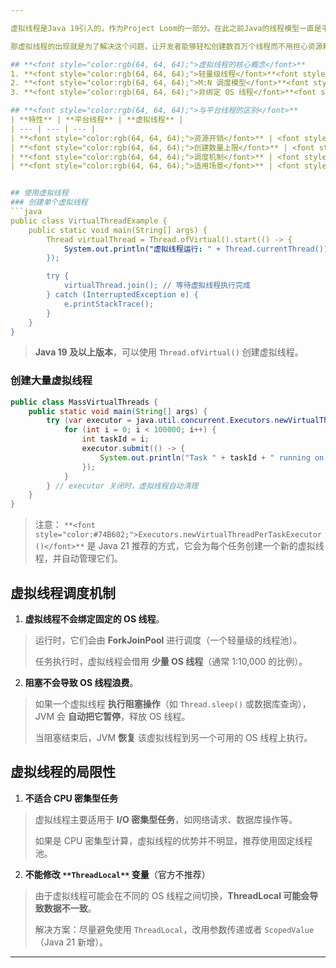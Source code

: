 ```yaml
---

虚拟线程是Java 19引入的，作为Project Loom的一部分。在此之前Java的线程模型一直是平台线程，也就是操作系统线程，每个线程对应一个OS线程，这样在高并发的时候可能会有资源限制，因为OS线程太重量级了，创建太多的话会消耗大量内存和CPU资源。

那虚拟线程的出现就是为了解决这个问题，让开发者能够轻松创建数百万个线程而不用担心资源耗尽。虚拟线程是由JVM管理的轻量级线程，这样它们可以在用户空间中进行调度，减少对OS线程的依赖。这样的话，应用可以处理更多的并发任务，特别是在I/O密集型场景下，比如网络请求或者文件操作，因为虚拟线程在等待I/O的时候可以挂起，让出载体线程去执行其他任务，这样就能更高效地利用资源。

## **<font style="color:rgb(64, 64, 64);">虚拟线程的核心概念</font>**
1. **<font style="color:rgb(64, 64, 64);">轻量级线程</font>**<font style="color:rgb(64, 64, 64);">：虚拟线程由 JVM 直接管理，而非操作系统（OS），创建和切换成本极低。</font>
2. **<font style="color:rgb(64, 64, 64);">M:N 调度模型</font>**<font style="color:rgb(64, 64, 64);">：多个虚拟线程（M）映射到少量 OS 线程（N）上运行，突破了传统平台线程（1:1 模型）的资源限制。</font>
3. **<font style="color:rgb(64, 64, 64);">非绑定 OS 线程</font>**<font style="color:rgb(64, 64, 64);">：虚拟线程在执行阻塞操作（如 I/O）时，会自动挂起并释放底层 OS 线程（称为“载体线程”），从而高效利用硬件资源。</font>

## **<font style="color:rgb(64, 64, 64);">与平台线程的区别</font>**
| **特性** | **平台线程** | **虚拟线程** |
| --- | --- | --- |
| **<font style="color:rgb(64, 64, 64);">资源开销</font>** | <font style="color:rgb(64, 64, 64);">高（MB 级内存/线程）</font> | <font style="color:rgb(64, 64, 64);">极低（KB 级内存/线程）</font> |
| **<font style="color:rgb(64, 64, 64);">创建数量上限</font>** | <font style="color:rgb(64, 64, 64);">通常数百至数千</font> | <font style="color:rgb(64, 64, 64);">轻松支持数百万个</font> |
| **<font style="color:rgb(64, 64, 64);">调度机制</font>** | <font style="color:rgb(64, 64, 64);">由 OS 内核调度</font> | <font style="color:rgb(64, 64, 64);">由 JVM 调度（协作式）</font> |
| **<font style="color:rgb(64, 64, 64);">适用场景</font>** | <font style="color:rgb(64, 64, 64);">CPU 密集型任务</font> | <font style="color:rgb(64, 64, 64);">I/O 密集型或高阻塞任务</font> |


## 使用虚拟线程
### 创建单个虚拟线程
```java
public class VirtualThreadExample {
    public static void main(String[] args) {
        Thread virtualThread = Thread.ofVirtual().start(() -> {
            System.out.println("虚拟线程运行: " + Thread.currentThread());
        });

        try {
            virtualThread.join(); // 等待虚拟线程执行完成
        } catch (InterruptedException e) {
            e.printStackTrace();
        }
    }
}
```

> **Java 19 及以上版本**，可以使用 `Thread.ofVirtual()` 创建虚拟线程。
>

### 创建大量虚拟线程
```java
public class MassVirtualThreads {
    public static void main(String[] args) {
        try (var executor = java.util.concurrent.Executors.newVirtualThreadPerTaskExecutor()) {
            for (int i = 0; i < 100000; i++) {
                int taskId = i;
                executor.submit(() -> {
                    System.out.println("Task " + taskId + " running on: " + Thread.currentThread());
                });
            }
        } // executor 关闭时，虚拟线程自动清理
    }
}
```

> 注意： `**<font style="color:#74B602;">Executors.newVirtualThreadPerTaskExecutor()</font>**` 是 Java 21 推荐的方式，它会为每个任务创建一个新的虚拟线程，并自动管理它们。
>

## 虚拟线程**调度机制**
1. **虚拟线程不会绑定固定的 OS 线程**。

> 运行时，它们会由 **ForkJoinPool** 进行调度（一个轻量级的线程池）。
>
> 任务执行时，虚拟线程会借用 **少量 OS 线程**（通常 1:10,000 的比例）。
>

2. **阻塞不会导致 OS 线程浪费**。

> 如果一个虚拟线程 **执行阻塞操作**（如 `Thread.sleep()` 或数据库查询），JVM 会 **自动把它暂停**，释放 OS 线程。
>
> 当阻塞结束后，JVM **恢复** 该虚拟线程到另一个可用的 OS 线程上执行。
>

## 虚拟线程的局限性
1. **不适合 CPU 密集型任务**

> 虚拟线程主要适用于 **I/O 密集型任务**，如网络请求、数据库操作等。
>
> 如果是 CPU 密集型计算，虚拟线程的优势并不明显，推荐使用固定线程池。
>

2. **不能修改 **`**ThreadLocal**`** 变量**（官方不推荐）

> 由于虚拟线程可能会在不同的 OS 线程之间切换，**ThreadLocal 可能会导致数据不一致**。
>
> 解决方案：尽量避免使用 `ThreadLocal`，改用参数传递或者 `ScopedValue`（Java 21 新增）。
>

---
```


